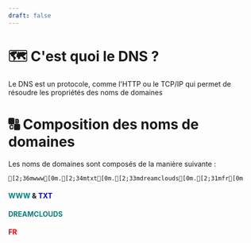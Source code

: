 ```yaml
---
draft: false
---
```

# 🗺 C'est quoi le DNS ?
Le DNS est un protocole, comme l'HTTP ou le TCP/IP qui permet de résoudre les propriétés des noms de domaines

# 🔠 Composition des noms de domaines

Les noms de domaines sont composés de la manière suivante :

```ansi
[2;36mwww[0m.[2;34mtxt[0m.[2;33mdreamclouds[0m.[2;31mfr[0m
```

#### <span style="color: teal;">WWW</span> & <span style="color: blue;">TXT</span>

#### <span style="color: teal;">DREAMCLOUDS</span>

#### <span style="color: red;">FR</span>
